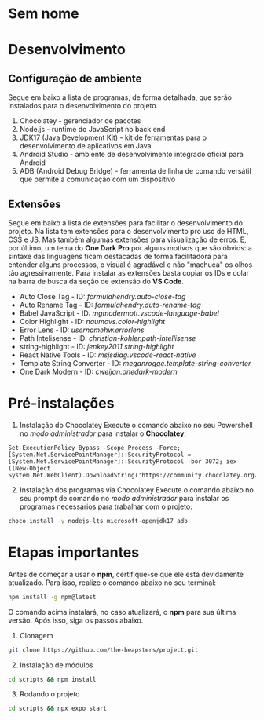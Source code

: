 # Sem nome

# Desenvolvimento

## Configuração de ambiente
Segue em baixo a lista de programas, de forma detalhada, que serão instalados para o desenvolvimento do projeto.

1. Chocolatey - gerenciador de pacotes
2. Node.js - runtime do JavaScript no back end
3. JDK17 (Java Development Kit) - kit de ferramentas para o desenvolvimento de aplicativos em Java
4. Android Studio - ambiente de desenvolvimento integrado oficial para Android
5. ADB (Android Debug Bridge) - ferramenta de linha de comando versátil que permite a comunicação com um dispositivo

## Extensões
Segue em baixo a lista de extensões para facilitar o desenvolvimento do projeto. Na lista tem extensões para o desenvolvimento pro uso de HTML, CSS e JS. Mas também algumas extensões para visualização de erros. E, por último, um tema do **One Dark Pro** por alguns motivos que são óbvios: a sintaxe das linguagens ficam destacadas de forma facilitadora para entender alguns processos, o visual é agradável e não "machuca" os olhos tão agressivamente.
Para instalar as extensões basta copiar os IDs e colar na barra de busca da seção de extensão do **VS Code**.

- Auto Close Tag - ID: *formulahendry.auto-close-tag*
- Auto Rename Tag - ID: *formulahendry.auto-rename-tag*
- Babel JavaScript - ID: *mgmcdermott.vscode-language-babel*
- Color Highlight - ID: *naumovs.color-highlight*
- Error Lens - ID: *usernamehw.errorlens*
- Path Intelisense - ID: *christian-kohler.path-intellisense*
- string-highlight - ID: *jenkey2011.string-highlight*
- React Native Tools - ID: *msjsdiag.vscode-react-native*
- Template String Converter - ID: *meganrogge.template-string-converter*
- One Dark Modern - ID: *cweijan.onedark-modern*

# Pré-instalações

1. Instalação do Chocolatey
Execute o comando abaixo no seu Powershell no *modo administrador* para instalar o **Chocolatey**:
```shell
Set-ExecutionPolicy Bypass -Scope Process -Force; [System.Net.ServicePointManager]::SecurityProtocol = [System.Net.ServicePointManager]::SecurityProtocol -bor 3072; iex ((New-Object System.Net.WebClient).DownloadString('https://community.chocolatey.org/install.ps1'))
```

2. Instalação dos programas via Chocolatey
Execute o comando abaixo no seu prompt de comando no *modo administrador* para instalar os programas necessários para trabalhar com o projeto:
```bash
choco install -y nodejs-lts microsoft-openjdk17 adb
```

# Etapas importantes

Antes de começar a usar o **npm**, certifique-se que ele está devidamente atualizado. Para isso, realize o comando abaixo no seu terminal:

```bash
npm install -g npm@latest
```

O comando acima instalará, no caso atualizará, o **npm** para sua última versão. Após isso, siga os passos abaixo.

1. Clonagem
```bash
git clone https://github.com/the-heapsters/project.git
```

2. Instalação de módulos
```bash
cd scripts && npm install
```

3. Rodando o projeto
```bash
cd scripts && npx expo start
```